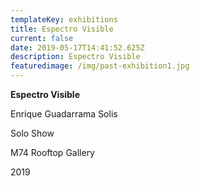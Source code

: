 ```yaml
---
templateKey: exhibitions
title: Espectro Visible
current: false
date: 2019-05-17T14:41:52.625Z
description: Espectro Visible
featuredimage: /img/past-exhibition1.jpg
---
```

**Espectro Visible**

Enrique Guadarrama Solis

Solo Show

M74 Rooftop Gallery

2019
